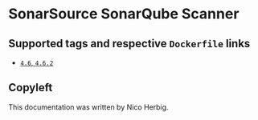 # SonarSource SonarQube Scanner

## Supported tags and respective `Dockerfile` links

 * [`4.6`, `4.6.2`](https://github.com/nicoherbigio/docker-sonarsource-sonarqube-scanner/blob/master/4.6/debian/default/Dockerfile)

## Copyleft

This documentation was written by Nico Herbig.
